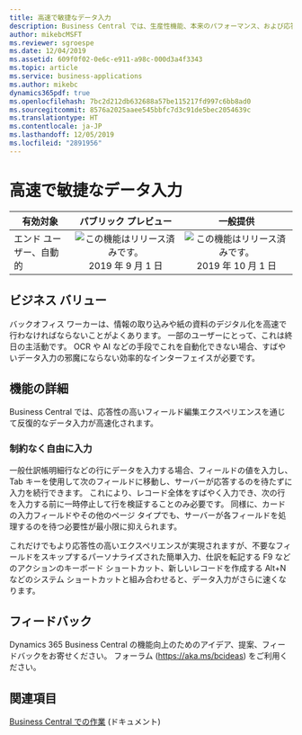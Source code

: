 ```yaml
---
title: 高速で敏捷なデータ入力
description: Business Central では、生産性機能、本来のパフォーマンス、および応答性の高いエクスペリエンスの組み合わせにより、リストへのデータの反復入力が大幅に高速化します。
author: mikebcMSFT
ms.reviewer: sgroespe
ms.date: 12/04/2019
ms.assetid: 609f0f02-0e6c-e911-a98c-000d3a4f3343
ms.topic: article
ms.service: business-applications
ms.author: mikebc
dynamics365pdf: true
ms.openlocfilehash: 7bc2d212db632688a57be115217fd997c6bb8ad0
ms.sourcegitcommit: 8576a2025aaee545bbfc7d3c91de5bec2054639c
ms.translationtype: HT
ms.contentlocale: ja-JP
ms.lasthandoff: 12/05/2019
ms.locfileid: "2891956"
---
```

# <a name="enter-data-with-speed-and-agility"></a>高速で敏捷なデータ入力


| 有効対象    |  パブリック プレビュー | 一般提供 | 
| ---------- | :----------: |:----------: |
|エンド ユーザー、自動的|![この機能はリリース済みです。](/dynamics365-release-plan/media/green-checkmark.png "この機能はリリース済みです。") 2019 年 9 月 1 日| ![この機能はリリース済みです。](/dynamics365-release-plan/media/green-checkmark.png "この機能はリリース済みです。") 2019 年 10 月 1 日|


## <a name="business-value"></a>ビジネス バリュー
<!-- bv start -->
バックオフィス ワーカーは、情報の取り込みや紙の資料のデジタル化を高速で行わなければならないことがよくあります。 一部のユーザーにとって、これは終日の主活動です。 OCR や AI などの手段でこれを自動化できない場合、すばやいデータ入力の邪魔にならない効率的なインターフェイスが必要です。
<!-- bv end -->



## <a name="feature-details"></a>機能の詳細
<!--feature detail start -->
Business Central では、応答性の高いフィールド編集エクスペリエンスを通じて反復的なデータ入力が高速化されます。

### <a name="freedom-to-type-unhindered"></a>制約なく自由に入力
一般仕訳帳明細行などの行にデータを入力する場合、フィールドの値を入力し、Tab キーを使用して次のフィールドに移動し、サーバーが応答するのを待たずに入力を続行できます。 これにより、レコード全体をすばやく入力でき、次の行を入力する前に一時停止して行を検証することのみ必要です。 同様に、カードの入力フィールドやその他のページ タイプでも、サーバーが各フィールドを処理するのを待つ必要性が最小限に抑えられます。

これだけでもより応答性の高いエクスペリエンスが実現されますが、不要なフィールドをスキップするパーソナライズされた簡単入力、仕訳を転記する F9 などのアクションのキーボード ショートカット、新しいレコードを作成する Alt+N などのシステム ショートカットと組み合わせると、データ入力がさらに速くなります。
<!--feature detail end -->






## <a name="tell-us-what-you-think"></a>フィードバック
Dynamics 365 Business Central の機能向上のためのアイデア、提案、フィードバックをお寄せください。 フォーラム (https://aka.ms/bcideas) をご利用ください。




## <a name="see-also"></a>関連項目

[Business Central での作業](https://docs.microsoft.com/dynamics365/business-central/ui-work-product) (ドキュメント)
